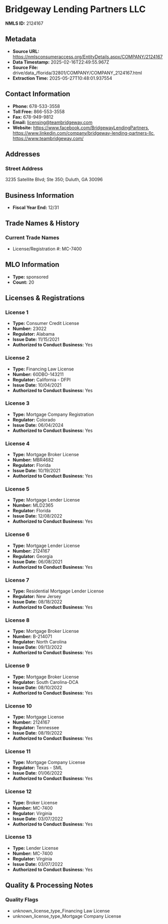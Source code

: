 # Bridgeway Lending Partners LLC

**NMLS ID:** 2124167

## Metadata
- **Source URL:** https://nmlsconsumeraccess.org/EntityDetails.aspx/COMPANY/2124167
- **Data Timestamp:** 2025-02-16T22:49:55.967Z
- **Source File:** drive/data_/florida/32801/COMPANY/COMPANY_2124167.html
- **Extraction Time:** 2025-05-27T10:48:01.937554

## Contact Information
- **Phone:** 678-533-3558
- **Toll Free:** 866-553-3558
- **Fax:** 678-949-9812
- **Email:** licensing@teambridgeway.com
- **Website:** https://www.facebook.com/BridgewayLendingPartners, https://www.linkedin.com/company/bridgeway-lending-partners-llc, https://www.teambridgeway.com/

## Addresses
### Street Address
3235 Satellite Blvd; Ste 350; Duluth, GA 30096

## Business Information
- **Fiscal Year End:** 12/31

## Trade Names & History
### Current Trade Names
- License/Registration #: MC-7400

## MLO Information
- **Type:** sponsored
- **Count:** 20

## Licenses & Registrations

### License 1
- **Type:** Consumer Credit License
- **Number:** 23022
- **Regulator:** Alabama
- **Issue Date:** 11/15/2021
- **Authorized to Conduct Business:** Yes

### License 2
- **Type:** Financing Law License
- **Number:** 60DBO-143211
- **Regulator:** California - DFPI
- **Issue Date:** 10/04/2021
- **Authorized to Conduct Business:** Yes

### License 3
- **Type:** Mortgage Company Registration
- **Regulator:** Colorado
- **Issue Date:** 06/04/2024
- **Authorized to Conduct Business:** Yes

### License 4
- **Type:** Mortgage Broker License
- **Number:** MBR4682
- **Regulator:** Florida
- **Issue Date:** 10/19/2021
- **Authorized to Conduct Business:** Yes

### License 5
- **Type:** Mortgage Lender License
- **Number:** MLD2365
- **Regulator:** Florida
- **Issue Date:** 12/08/2022
- **Authorized to Conduct Business:** Yes

### License 6
- **Type:** Mortgage Lender License
- **Number:** 2124167
- **Regulator:** Georgia
- **Issue Date:** 06/08/2021
- **Authorized to Conduct Business:** Yes

### License 7
- **Type:** Residential Mortgage Lender License
- **Regulator:** New Jersey
- **Issue Date:** 08/18/2022
- **Authorized to Conduct Business:** Yes

### License 8
- **Type:** Mortgage Broker License
- **Number:** B-214071
- **Regulator:** North Carolina
- **Issue Date:** 09/13/2022
- **Authorized to Conduct Business:** Yes

### License 9
- **Type:** Mortgage Broker License
- **Regulator:** South Carolina-DCA
- **Issue Date:** 08/10/2022
- **Authorized to Conduct Business:** Yes

### License 10
- **Type:** Mortgage License
- **Number:** 2124167
- **Regulator:** Tennessee
- **Issue Date:** 08/19/2022
- **Authorized to Conduct Business:** Yes

### License 11
- **Type:** Mortgage Company License
- **Regulator:** Texas - SML
- **Issue Date:** 01/06/2022
- **Authorized to Conduct Business:** Yes

### License 12
- **Type:** Broker License
- **Number:** MC-7400
- **Regulator:** Virginia
- **Issue Date:** 03/07/2022
- **Authorized to Conduct Business:** Yes

### License 13
- **Type:** Lender License
- **Number:** MC-7400
- **Regulator:** Virginia
- **Issue Date:** 03/07/2022
- **Authorized to Conduct Business:** Yes

## Quality & Processing Notes
### Quality Flags
- unknown_license_type_Financing Law License
- unknown_license_type_Mortgage Company License
